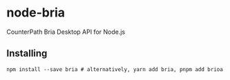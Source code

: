 # node-bria

CounterPath Bria Desktop API for Node.js

## Installing

```shell
npm install --save bria # alternatively, yarn add bria, pnpm add brioa
```
